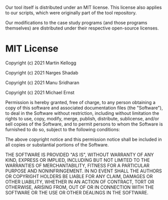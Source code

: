 Our tool itself is distributed under an MIT license. This license also applies to our scripts, which were originally part of the tool repository.

Our modifications to the case study programs (and those programs themselves) are distributed under their respective open-source licenses.

# MIT License

Copyright (c) 2021 Martin Kellogg

Copyright (c) 2021 Narges Shadab

Copyright (c) 2021 Manu Sridharan

Copyright (c) 2021 Michael Ernst

Permission is hereby granted, free of charge, to any person obtaining a copy of this software and associated documentation files (the "Software"), to deal in the Software without restriction, including without limitation the rights to use, copy, modify, merge, publish, distribute, sublicense, and/or sell copies of the Software, and to permit persons to whom the Software is furnished to do so, subject to the following conditions:

The above copyright notice and this permission notice shall be included in all copies or substantial portions of the Software.

THE SOFTWARE IS PROVIDED "AS IS", WITHOUT WARRANTY OF ANY KIND, EXPRESS OR IMPLIED, INCLUDING BUT NOT LIMITED TO THE WARRANTIES OF MERCHANTABILITY, FITNESS FOR A PARTICULAR PURPOSE AND NONINFRINGEMENT. IN NO EVENT SHALL THE AUTHORS OR COPYRIGHT HOLDERS BE LIABLE FOR ANY CLAIM, DAMAGES OR OTHER LIABILITY, WHETHER IN AN ACTION OF CONTRACT, TORT OR OTHERWISE, ARISING FROM, OUT OF OR IN CONNECTION WITH THE SOFTWARE OR THE USE OR OTHER DEALINGS IN THE SOFTWARE.
